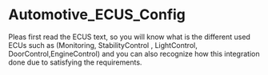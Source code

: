 # Automotive_ECUS_Config


Pleas first read the ECUS text, so you will know what is the different used ECUs such as (Monitoring, StabilityControl , LightControl,
DoorControl,EngineControl)
and you can also recognize how this integration done due to satisfying the requirements.
